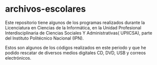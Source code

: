 # archivos-escolares
Este repositorio tiene algunos de los programas realizados durante la Licenciatura en Ciencias de la Informática, en la Unidad Profesional Interdisciplinaria de Ciencias Sociales Y Administrativas( UPIICSA), parte del Instituto Politécnico Nacional (IPN).

Estos son algunos de los códigos realizados en este periodo y que he podido rescatar de diversos medios digitales CD, DVD, USB y correos electrónicos.


